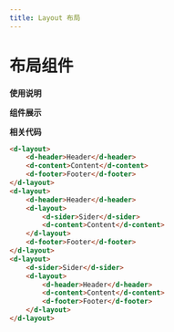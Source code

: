```yaml
---
title: Layout 布局
---
```


# 布局组件

**使用说明**

**组件展示**

<ClientOnly>
<layout-demo></layout-demo>
</ClientOnly>

**相关代码**

``` HTML
<d-layout>
    <d-header>Header</d-header>
    <d-content>Content</d-content>
    <d-footer>Footer</d-footer>
</d-layout>
<d-layout>
    <d-header>Header</d-header>
    <d-layout>
        <d-sider>Sider</d-sider>
        <d-content>Content</d-content>
    </d-layout>
    <d-footer>Footer</d-footer>
</d-layout>
<d-layout>
    <d-sider>Sider</d-sider>
    <d-layout>
        <d-header>Header</d-header>
        <d-content>Content</d-content>
        <d-footer>Footer</d-footer>
    </d-layout>
</d-layout>
```
